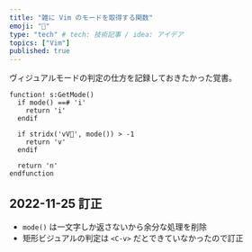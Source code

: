 ```yaml
---
title: "雑に Vim のモードを取得する関数"
emoji: "📄"
type: "tech" # tech: 技術記事 / idea: アイデア
topics: ["Vim"]
published: true
---
```


ヴィジュアルモードの判定の仕方を記録しておきたかった覚書。

```Vim
function! s:GetMode()
  if mode() ==# 'i'
    return 'i'
  endif

  if stridx('vV', mode()) > -1
    return 'v'
  endif

  return 'n'
endfunction
```

## 2022-11-25 訂正

* `mode()` は一文字しか返さないから余分な処理を削除
* 矩形ビジュアルの判定は `<C-v>` だとできていなかったので訂正

